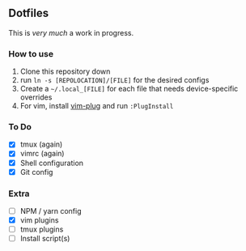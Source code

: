 ## Dotfiles
This is _very much_ a work in progress.

### How to use
1. Clone this repository down
2. run `ln -s [REPOLOCATION]/[FILE]` for the desired configs
3. Create a `~/.local_[FILE]` for each file that needs device-specific overrides
4. For vim, install [vim-plug](https://github.com/junegunn/vim-plug) and run `:PlugInstall`

### To Do
- [x] tmux (again)
- [x] vimrc (again)
- [x] Shell configuration
- [x] Git config

### Extra
- [ ] NPM / yarn config
- [x] vim plugins
- [ ] tmux plugins
- [ ] Install script(s)
